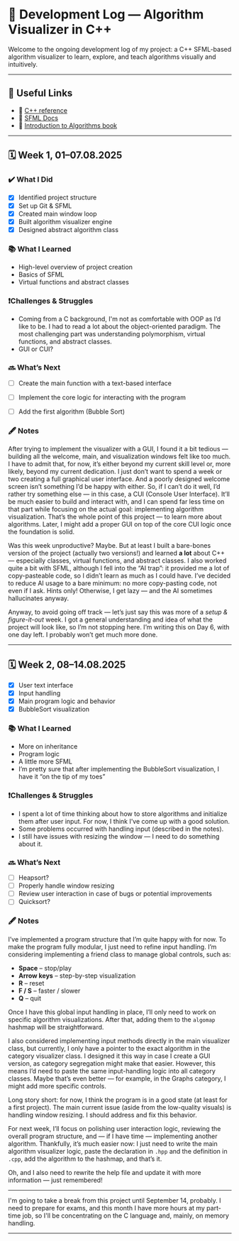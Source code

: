 # 📓 Development Log — Algorithm Visualizer in C++

Welcome to the ongoing development log of my project: a C++ SFML-based algorithm visualizer to learn, explore, and teach algorithms visually and intuitively.

---

## 🔗 Useful Links

- 📁 [C++ reference](https://en.cppreference.com/index.html)
- 📁 [SFML Docs](https://www.sfml-dev.org/documentation/)
- 📘 [Introduction to Algorithms book](https://enos.itcollege.ee/~japoia/algorithms/GT/Introduction_to_algorithms-3rd%20Edition.pdf)


---
## 🗓️ Week 1, 01–07.08.2025

### ✔️ What I Did
- [x] Identified project structure
- [x] Set up Git & SFML
- [x] Created main window loop
- [x] Built algorithm visualizer engine
- [x] Designed abstract algorithm class

### 📚 What I Learned
- High-level overview of project creation
- Basics of SFML
- Virtual functions and abstract classes

### ❗️Challenges & Struggles
- Coming from a C background, I'm not as comfortable with OOP as I’d like to be. I had to read a lot about the object-oriented paradigm. The most challenging part was understanding polymorphism, virtual functions, and abstract classes.
- GUI or CUI?

### 🔜 What’s Next
- [ ] Create the main function with a text-based interface
- [ ] Implement the core logic for interacting with the program
- [ ] Add the first algorithm (Bubble Sort)


### 🖋 Notes
  After trying to implement the visualizer with a GUI, I found it a bit tedious — building all the welcome, main, and visualization windows felt like too much. I have to admit that, for now, it’s either beyond my current skill level or, more likely, beyond my current dedication. I just don’t want to spend a week or two creating a full graphical user interface. And a poorly designed welcome screen isn’t something I’d be happy with either.
So, if I can’t do it well, I’d rather try something else — in this case, a CUI (Console User Interface). It’ll be much easier to build and interact with, and I can spend far less time on that part while focusing on the actual goal: implementing algorithm visualization. That’s the whole point of this project — to learn more about algorithms.
Later, I might add a proper GUI on top of the core CUI logic once the foundation is solid.

  Was this week unproductive? Maybe. But at least I built a bare-bones version of the project (actually two versions!) and learned **a lot** about C++ — especially classes, virtual functions, and abstract classes. I also worked quite a bit with SFML, although I fell into the “AI trap”: it provided me a lot of copy-pasteable code, so I didn’t learn as much as I could have.
I’ve decided to reduce AI usage to a bare minimum: no more copy-pasting code, not even if I ask. Hints only! Otherwise, I get lazy — and the AI sometimes hallucinates anyway.

  Anyway, to avoid going off track — let’s just say this was more of a *setup & figure-it-out* week. I got a general understanding and idea of what the project will look like, so I’m not stopping here. I’m writing this on Day 6, with one day left. I probably won’t get much more done.

---

## 🗓️ Week 2, 08–14.08.2025

- [X] User text interface  
- [X] Input handling  
- [X] Main program logic and behavior  
- [X] BubbleSort visualization  

### 📚 What I Learned
- More on inheritance  
- Program logic  
- A little more SFML  
- I’m pretty sure that after implementing the BubbleSort visualization, I have it “on the tip of my toes”  

### ❗️Challenges & Struggles
- I spent a lot of time thinking about how to store algorithms and initialize them after user input. For now, I think I’ve come up with a good solution.  
- Some problems occurred with handling input (described in the notes).  
- I still have issues with resizing the window — I need to do something about it.  

### 🔜 What’s Next
- [ ] Heapsort?  
- [ ] Properly handle window resizing  
- [ ] Review user interaction in case of bugs or potential improvements  
- [ ] Quicksort?  

### 🖋 Notes
I’ve implemented a program structure that I’m quite happy with for now. To make the program fully modular, I just need to refine input handling. I’m considering implementing a friend class to manage global controls, such as:  

- **Space** – stop/play  
- **Arrow keys** – step-by-step visualization  
- **R** – reset  
- **F / S** – faster / slower  
- **Q** – quit  

Once I have this global input handling in place, I’ll only need to work on specific algorithm visualizations. After that, adding them to the `algomap` hashmap will be straightforward.  

I also considered implementing input methods directly in the main visualizer class, but currently, I only have a pointer to the exact algorithm in the category visualizer class. I designed it this way in case I create a GUI version, as category segregation might make that easier. However, this means I’d need to paste the same input-handling logic into all category classes. Maybe that’s even better — for example, in the Graphs category, I might add more specific controls.  

Long story short: for now, I think the program is in a good state (at least for a first project). The main current issue (aside from the low-quality visuals) is handling window resizing. I should address and fix this behavior.  

For next week, I’ll focus on polishing user interaction logic, reviewing the overall program structure, and — if I have time — implementing another algorithm. Thankfully, it’s much easier now: I just need to write the main algorithm visualizer logic, paste the declaration in `.hpp` and the definition in `.cpp`, add the algorithm to the hashmap, and that’s it.  

Oh, and I also need to rewrite the help file and update it with more information — just remembered!

---

I'm going to take a break from this project until September 14, probably. I need to prepare for exams, and this month I have more hours at my part-time job, so I'll be concentrating on the C language and, mainly, on memory handling.

---

